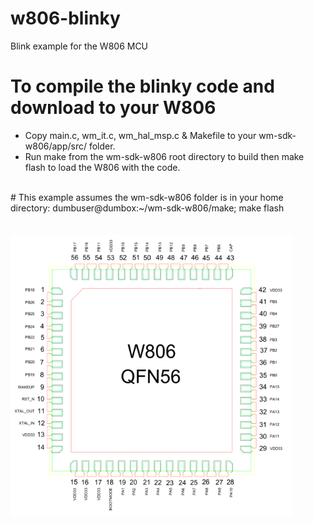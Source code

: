 # w806-blinky
Blink example for the W806 MCU

# To compile the blinky code and download to your W806
- Copy main.c, wm_it.c, wm_hal_msp.c & Makefile to your wm-sdk-w806/app/src/ folder.
- Run make from the wm-sdk-w806 root directory to build then make flash to load the W806 with the code.
<br>
# This example assumes the wm-sdk-w806 folder is in your home directory:
dumbuser@dumbox:~/wm-sdk-w806/make; make flash
<br><br><br>
<img src="https://github.com/jscottb/w806-blinky/blob/main/w806.png" alt="W806 pinout" height="450" width="450">

